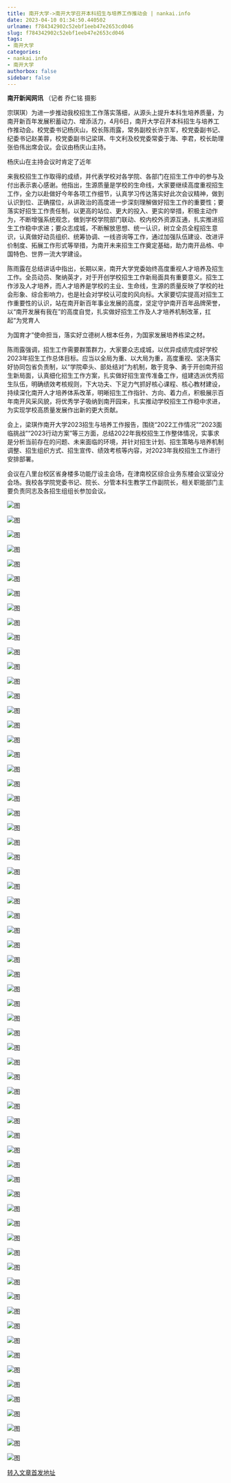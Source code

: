 ```yaml
---
title: 南开大学->南开大学召开本科招生与培养工作推动会 | nankai.info
date: 2023-04-10 01:34:50.440502
urlname: f784342902c52ebf1eeb47e2653cd046
slug: f784342902c52ebf1eeb47e2653cd046
tags: 
- 南开大学
categories:
- nankai.info
- 南开大学
authorbox: false
sidebar: false
---
```

**南开新闻网讯** （记者 乔仁铭 摄影

宗琪琪）为进一步推动我校招生工作落实落细，从源头上提升本科生培养质量，为南开新百年发展积蓄动力、增添活力，4月6日，南开大学召开本科招生与培养工作推动会。校党委书记杨庆山，校长陈雨露，常务副校长许京军，校党委副书记、纪委书记赵美蓉，校党委副书记梁琪、牛文利及校党委常委于海、李君，校长助理张伯伟出席会议。会议由杨庆山主持。

杨庆山在主持会议时肯定了近年
<!--more-->
来我校招生工作取得的成绩，并代表学校对各学院、各部门在招生工作中的参与及付出表示衷心感谢。他指出，生源质量是学校的生命线，大家要继续高度重视招生工作，全力以赴做好今年各项工作细节，认真学习传达落实好此次会议精神，做到认识到位、正确摆位，从讲政治的高度进一步深刻理解做好招生工作的重要性；要落实好招生工作责任制，以更高的站位、更大的投入、更实的举措，积极主动作为，不断增强系统观念，做到学校学院部门联动、校内校外资源互通，扎实推进招生工作稳中求进；要众志成城，不断解放思想、统一认识，树立全员全程招生意识，认真做好动员组织、统筹协调、一线咨询等工作，通过加强队伍建设、改进评价制度、拓展工作形式等举措，为南开未来招生工作奠定基础，助力南开品格、中国特色、世界一流大学建设。

陈雨露在总结讲话中指出，长期以来，南开大学党委始终高度重视人才培养及招生工作。全员动员、聚纳英才，对于开创学校招生工作新局面具有重要意义。招生工作涉及人才培养，而人才培养是学校的主业、生命线，生源的质量反映了学校的社会形象、综合影响力，也是社会对学校认可度的风向标。大家要切实提高对招生工作重要性的认识，站在南开新百年事业发展的高度，坚定守护南开百年品牌荣誉，以“南开发展有我在”的高度自觉，扎实做好招生工作及人才培养机制改革，扛起“为党育人

为国育才”使命担当，落实好立德树人根本任务，为国家发展培养栋梁之材。

陈雨露强调，招生工作需要群策群力，大家要众志成城，以优异成绩完成好学校2023年招生工作总体目标。应当以全局为重、以大局为重，高度重视、坚决落实好协同包省负责制，以“学院牵头、部处结对”为机制，敢于竞争、勇于开创南开招生新局面，认真细化招生工作方案，扎实做好招生宣传准备工作，组建选派优秀招生队伍，明确绩效考核规则，下大功夫、下足力气抓好核心课程、核心教材建设，持续深化南开人才培养体系改革，明晰招生工作指针、方向、着力点，积极展示百年南开风采风貌，将优秀学子吸纳到南开园来，扎实推动学校招生工作稳中求进，为实现学校高质量发展作出新的更大贡献。

会上，梁琪作南开大学2023招生与培养工作报告，围绕“2022工作情况”“2023面临挑战”“2023行动方案”等三方面，总结2022年我校招生工作整体情况，实事求是分析当前存在的问题、未来面临的环境，并针对招生计划、招生策略与培养机制调整、招生组织方式、招生宣传、绩效考核等内容，对2023年我校招生工作进行安排部署。

会议在八里台校区省身楼多功能厅设主会场，在津南校区综合业务东楼会议室设分会场。我校各学院党委书记、院长、分管本科生教学工作副院长，相关职能部门主要负责同志及各招生组组长参加会议。

![图](http://news.nankai.edu.cn/ywsd/system/2023/04/07/g)

![图](http://news.nankai.edu.cn/ywsd/system/2023/04/07/p)

![图](http://news.nankai.edu.cn/ywsd/system/2023/04/07/j)

![图](http://news.nankai.edu.cn/ywsd/system/2023/04/07/)

![图](http://news.nankai.edu.cn/ywsd/system/2023/04/07/1)

![图](http://news.nankai.edu.cn/ywsd/system/2023/04/07/c)

![图](http://news.nankai.edu.cn/ywsd/system/2023/04/07/a)

![图](http://news.nankai.edu.cn/ywsd/system/2023/04/07/e)

![图](http://news.nankai.edu.cn/ywsd/system/2023/04/07/5)

![图](http://news.nankai.edu.cn/ywsd/system/2023/04/07/1)

![图](http://news.nankai.edu.cn/ywsd/system/2023/04/07/c)

![图](http://news.nankai.edu.cn/ywsd/system/2023/04/07/9)

![图](http://news.nankai.edu.cn/ywsd/system/2023/04/07/_)

![图](http://news.nankai.edu.cn/ywsd/system/2023/04/07/7)

![图](http://news.nankai.edu.cn/ywsd/system/2023/04/07/6)

![图](http://news.nankai.edu.cn/ywsd/system/2023/04/07/0)

![图](http://news.nankai.edu.cn/ywsd/system/2023/04/07/1)

![图](http://news.nankai.edu.cn/ywsd/system/2023/04/07/5)

![图](http://news.nankai.edu.cn/ywsd/system/2023/04/07/0)

![图](http://news.nankai.edu.cn/ywsd/system/2023/04/07/0)

![图](http://news.nankai.edu.cn/ywsd/system/2023/04/07/0)

![图](http://news.nankai.edu.cn/ywsd/system/2023/04/07/3)

![图](http://news.nankai.edu.cn/ywsd/system/2023/04/07/0)

![图](http://news.nankai.edu.cn/ywsd/system/2023/04/07/0)

![图](http://news.nankai.edu.cn/)

![图](http://news.nankai.edu.cn/ywsd/system/2023/04/07/0)

![图](http://news.nankai.edu.cn/ywsd/system/2023/04/07/1)

![图](http://news.nankai.edu.cn/ywsd/system/2023/04/07/5)

![图](http://news.nankai.edu.cn/)

![图](http://news.nankai.edu.cn/ywsd/system/2023/04/07/0)

![图](http://news.nankai.edu.cn/ywsd/system/2023/04/07/0)

![图](http://news.nankai.edu.cn/ywsd/system/2023/04/07/0)

![图](http://news.nankai.edu.cn/)

![图](http://news.nankai.edu.cn/ywsd/system/2023/04/07/3)

![图](http://news.nankai.edu.cn/ywsd/system/2023/04/07/0)

![图](http://news.nankai.edu.cn/ywsd/system/2023/04/07/0)

![图](http://news.nankai.edu.cn/)

![图](http://news.nankai.edu.cn/ywsd/system/2023/04/07/c)

![图](http://news.nankai.edu.cn/ywsd/system/2023/04/07/i)

![图](http://news.nankai.edu.cn/ywsd/system/2023/04/07/p)

![图](http://news.nankai.edu.cn/)

![图](http://news.nankai.edu.cn/ywsd/system/2023/04/07/n)

![图](http://news.nankai.edu.cn/ywsd/system/2023/04/07/c)

![图](http://news.nankai.edu.cn/ywsd/system/2023/04/07/)

![图](http://news.nankai.edu.cn/ywsd/system/2023/04/07/u)

![图](http://news.nankai.edu.cn/ywsd/system/2023/04/07/d)

![图](http://news.nankai.edu.cn/ywsd/system/2023/04/07/e)

![图](http://news.nankai.edu.cn/ywsd/system/2023/04/07/)

![图](http://news.nankai.edu.cn/ywsd/system/2023/04/07/i)

![图](http://news.nankai.edu.cn/ywsd/system/2023/04/07/a)

![图](http://news.nankai.edu.cn/ywsd/system/2023/04/07/k)

![图](http://news.nankai.edu.cn/ywsd/system/2023/04/07/n)

![图](http://news.nankai.edu.cn/ywsd/system/2023/04/07/a)

![图](http://news.nankai.edu.cn/ywsd/system/2023/04/07/n)

![图](http://news.nankai.edu.cn/ywsd/system/2023/04/07/)

![图](http://news.nankai.edu.cn/ywsd/system/2023/04/07/s)

![图](http://news.nankai.edu.cn/ywsd/system/2023/04/07/w)

![图](http://news.nankai.edu.cn/ywsd/system/2023/04/07/e)

![图](http://news.nankai.edu.cn/ywsd/system/2023/04/07/n)

![图](http://news.nankai.edu.cn/)

![图](http://news.nankai.edu.cn/)

![图](http://news.nankai.edu.cn/ywsd/system/2023/04/07/:)

![图](http://news.nankai.edu.cn/ywsd/system/2023/04/07/p)

![图](http://news.nankai.edu.cn/ywsd/system/2023/04/07/t)

![图](http://news.nankai.edu.cn/ywsd/system/2023/04/07/t)

![图](http://news.nankai.edu.cn/ywsd/system/2023/04/07/h)

[转入文章首发地址](http://news.nankai.edu.cn/ywsd/system/2023/04/07/030055279.shtml)